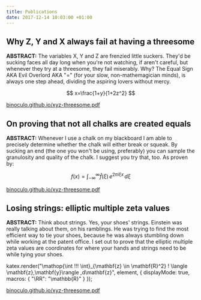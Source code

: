 ```yaml
---
title: Publications
date: 2017-12-14 10:03:00 +01:00
---
```


## Why Z, Y and X always fail at having a threesome

**ABSTRACT:** The variables X, Y and Z are frenzied little suckers. They'd be sucking faces all day long when you're not watching, if aren't careful, but whenever they try at a threesome, they fail miserably. Why? The Equal Sign AKA Evil Overlord AKA "=" (for your slow, non-mathemagician minds), is always one step ahead, dividing the aspiring lovers without mercy.

$$ x=\frac{1+y}{1+2z^2} $$

[binoculo.github.io/xyz-threesome.pdf](binoculo.github.io/xyz-threesome.pdf)


## On proving that not all chalks are created equals

**ABSTRACT:** Whenever I use a chalk on my blackboard I am able to precisely determine whether the chalk will either break or squeak. By sucking an end (the one you won't be using, preferably) you can sample the granulosity and quality of the chalk. I suggest you try that, too.
As proven by:

$$ f(x) = \int_{-\infty}^\infty
    \hat f(\xi)\,e^{2 \pi i \xi x}
    \,d\xi $$

[binoculo.github.io/xyz-threesome.pdf](binoculo.github.io/chalks-equals.pdf)


## Losing strings: elliptic multiple zeta values

**ABSTRACT:** Think about strings. Yes, your shoes' strings. Einstein was really talking about them, on his ramblings. He was trying to find the most efficient way to tie your shoes, because he was always stumbling down while working at the patent office. I set out to prove that the elliptic multiple zeta values are coordinates for where your hands and strings need to be while tying your shoes.

katex.render("\mathop{\int \!\!\! \int}_{\mathbf{z} \in \mathbf{R}^2} 
 \! \langle \mathbf{z},\mathbf{y}\rangle 
 \,d\mathbf{z}", element, {
  displayMode: true,
  macros: {
    "\\RR": "\\mathbb{R}"
  }
});

[binoculo.github.io/xyz-threesome.pdf](binoculo.github.io/strings-zeta-values.pdf)